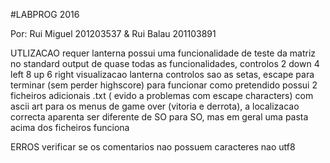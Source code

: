 #LABPROG 2016

Por: Rui Miguel 201203537 & Rui Balau 201103891

UTLIZACAO
	requer lanterna
	possui uma funcionalidade de teste da matriz no standard output de quase todas as funcionalidades, controlos 2 down 4 left 8 up 6 right
	visualizacao lanterna controlos sao as setas, escape para terminar (sem perder highscore)
	para funcionar como pretendido possui 2 ficheiros adicionais .txt ( evido a problemas com escape characters) com ascii art para os menus de game over (vitoria e derrota), a localizacao correcta aparenta ser diferente de SO para SO, mas em geral uma pasta acima dos ficheiros funciona
	


ERROS
	verificar se os comentarios nao possuem caracteres nao utf8